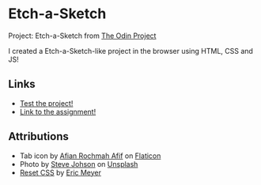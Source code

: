 # Etch-a-Sketch
Project: Etch-a-Sketch from [The Odin Project](https://www.theodinproject.com/about)

I created a Etch-a-Sketch-like project in the browser using HTML, CSS and JS!

## Links
- [Test the project!](https://morfenza.github.io/etch-a-sketch/)
- [Link to the assignment!](https://www.theodinproject.com/lessons/foundations-etch-a-sketch)

## Attributions
- Tab icon by [Afian Rochmah Afif](https://www.flaticon.com/authors/afian-rochmah-afif) on [Flaticon](https://www.flaticon.com/icons)
- Photo by [Steve Johson](https://unsplash.com/@steve_j?utm_source=unsplash&utm_medium=referral&utm_content=creditCopyText) on [Unsplash](https://unsplash.com/photos/M5Yp7iNcS74?utm_source=unsplash&utm_medium=referral&utm_content=creditCopyText)
- [Reset CSS](https://meyerweb.com/eric/tools/css/reset/) by [Eric Meyer](https://meyerweb.com/eric/) 